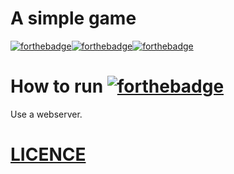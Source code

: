 # A simple game

[![forthebadge](https://forthebadge.com/images/badges/uses-js.svg)](https://forthebadge.com)[![forthebadge](https://forthebadge.com/images/badges/uses-html.svg)](https://forthebadge.com)[![forthebadge](https://forthebadge.com/images/badges/uses-css.svg)](https://forthebadge.com)

# How to run [![forthebadge](https://forthebadge.com/images/badges/works-on-my-machine.svg)](https://forthebadge.com)
Use a webserver.

# [LICENCE](/LICENCE)
